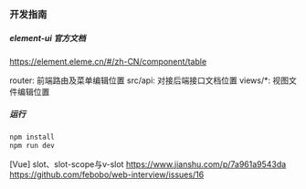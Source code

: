 ### 开发指南

##### element-ui 官方文档
https://element.eleme.cn/#/zh-CN/component/table

router: 前端路由及菜单编辑位置
src/api: 对接后端接口文档位置
views/*: 视图文件编辑位置

##### 运行
```javascript
npm install
npm run dev
```

[Vue] slot、slot-scope与v-slot
https://www.jianshu.com/p/7a961a9543da
https://github.com/febobo/web-interview/issues/16


